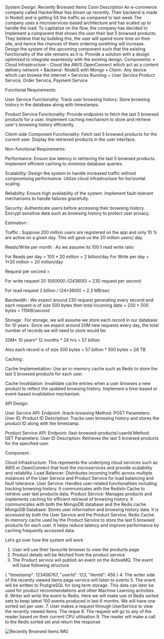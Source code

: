 System Design: Recently Browsed
Items
Conn
Description
An e-commerce company called HackerWear has blown up recently. Their backend is made in NodeS and is getting 5X the traffic as compared to last week
The company uses a microservices-based architecture and has scaled up to handle the load. To capitalize on the flow, the company has decided to Implement a component that shows the user their last 5 browsed products.
They belleve that by bullding this, the user will spend more time on their site, and hence the chances of them ordering sorething will increase.
Design the system of the upcoming component such that the existing functionality of the site remains as it is. Provide a solution with a design optimized to integrate seamlessly with the existing design.
Components:
• Cloud Infrastructure - Cloud like AW/S OpenConnect which act as a content delivery network
• Backend- NodelS with Mongo
• Client- Any device which can browse the internet
• Services Running = User Service Product Service, Order Servica, Payment Service



Functional Requirements:

User Service Functionality:
  Track user browsing history.
  Store browsing history in the database along with timestamps.

Product Service Functionality:
  Provide endpoints to fetch the last 5 browsed products for a user.
  Implement caching mechanism to store and retrieve user's browsing history efficiently.

Client-side Component Functionality:
  Fetch last 5 browsed products for the current user.
  Display the retrieved products in the user interface.

Non-functional Requirements:

Performance:
  Ensure low latency in retrieving the last 5 browsed products.
  Implement efficient caching to minimize database queries.

Scalability:
  Design the system to handle increased traffic without compromising performance.
  Utilize cloud infrastructure for horizontal scaling.

Reliability:
  Ensure high availability of the system.
  Implement fault-tolerant mechanisms to handle failures gracefully.

Security:
  Authenticate users before accessing their browsing history.
  Encrypt sensitive data such as browsing history to protect user privacy.

Estimation :

Traffic :
Suppose 200 million users are registered on the app and only 10 % are active on a given day. This will gave us the 20 million users/ day.


Reads/Write per month :
As we assume its 100:1 read write ratio 

For Reads per day = 100 * 20 million = 2 billion/day
For Write per day =  1*20 million = 20 million/day

Request per second =

For write request
20 *1000000 /(24*3600) =  230 request per second

For read request
2 billion / (24*3600) = 2.3 MB/sec

Bandwidth :
We expect around 230 request generating every second and each request is of size 500 bytes then total incoming data =
230 * 500 bytes = 115KB/second


Storage :
For storage, we will assume we store each record in our database for 10 years. 
Since we expect around 20M new requests every day, the total number of records we will need to store would be:

20M* 10 years* 12 months * 24 hrs = 57 billion

Also each record is of size 500 bytes = 57 billion * 500 bytes = 28 TB


Caching :

Cache Implementation:
   Use an in-memory cache such as Redis to store the last 5 browsed products for each user.

Cache Invalidation:
   Invalidate cache entries when a user browses a new product to reflect the updated browsing history.
   Implement a time-based or event-based invalidation mechanism.


API Design:

User Service API:
   Endpoint: /track-browsing
   Method: POST
   Parameters: User ID, Product ID
   Description: Tracks user browsing history and stores the product ID along with the timestamp.


Product Service API:
   Endpoint: /last-browsed-products/:userId
   Method: GET
   Parameters: User ID
   Description: Retrieves the last 5 browsed products for the specified user.


Component :

Cloud Infrastructure: This represents the underlying cloud services such as AWS or OpenConnect that host the microservices and provide scalability and reliability.
Load Balancer: Distributes incoming traffic across multiple instances of the User Service and Product Service for load balancing and fault tolerance.
User Service: Handles user-related functionalities including tracking browsing history. It communicates with the RedisIn Cache to retrieve user last products data.
Product Service: Manages products and implements caching for efficient retrieval of browsing history. It communicates with both the MongoDB database and the Redis cache.
MongoDB Database: Stores user information and browsing history data. It is accessed by both the User Service and the Product Service.
Redis Cache: In-memory cache used by the Product Service to store the last 5 browsed products for each user. It helps reduce latency and improve performance by caching frequently accessed data.


Let’s go over how the system will work

1. User will use their favourite browser to view the products page
2. Product details will be fetched from the product service
3. The Product service will publish an event on the ActiveMQ. The event will have following structure

{
"timestamp": 123456767,
"userId": 123,
"itemId": 456
}
4. The writer side of the recently viewed items page service will listen to events
5. The event will be written to PostgreSQL for long term storage. This data can later be used for product recommendations and other Machine Learning activities.
6. Writer will write the event to Redis. Here we will make use of Redis sorted sets to keep latest 100 events produced in last 6 months. 
   We will have one sorted set per user.
7. User makes a request through UserService to view the recently viewed items. The reque
8. The request will go to any of the reader based on their current CPU utilisation
9. The reader will make a call to the Redis sorted set and return the response


![Recently Browsed Items IMG](https://github.com/shubhammahawar/System-Design/assets/22192051/1543ee62-4749-4538-9123-ff72fbae0972)







